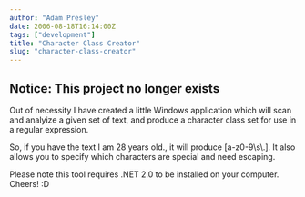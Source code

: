 ```yaml
---
author: "Adam Presley"
date: 2006-08-18T16:14:00Z
tags: ["development"]
title: "Character Class Creator"
slug: "character-class-creator"
---
```


## Notice: This project no longer exists

Out of necessity I have created a little Windows application which will
scan and analyize a given set of text, and produce a character class set
for use in a regular expression.

So, if you have the text I am 28 years old., it will produce
[a-z0-9\\s\\.]. It also allows you to specify which characters are
special and need escaping.

Please note this tool requires .NET 2.0 to be installed on your
computer. Cheers! :D
